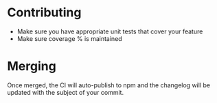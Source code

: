 # Contributing

- Make sure you have appropriate unit tests that cover your feature
- Make sure coverage % is maintained

# Merging

Once merged, the CI will auto-publish to npm and the changelog will be updated
with the subject of your commit.
